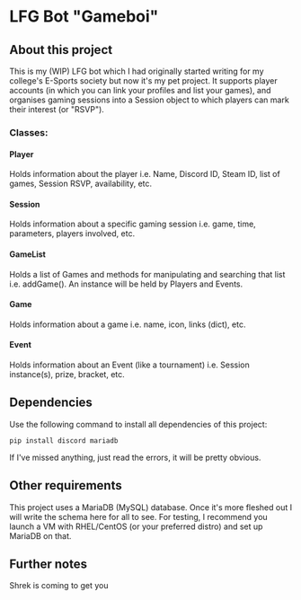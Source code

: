 # LFG Bot "Gameboi"

## About this project
This is my (WIP) LFG bot which I had originally started writing for my college's E-Sports society but now it's my
pet project. It supports player accounts (in which you can link your profiles and list your games), and organises
gaming sessions into a Session object to which players can mark their interest (or "RSVP").

### Classes:
#### Player
  Holds information about the player i.e. Name, Discord ID, Steam ID, list of games, Session RSVP, availability, etc.
#### Session
  Holds information about a specific gaming session i.e. game, time, parameters, players involved, etc.
#### GameList
  Holds a list of Games and methods for manipulating and searching that list i.e. addGame().
  An instance will be held by Players and Events.
#### Game
  Holds information about a game i.e. name, icon, links (dict), etc.
#### Event
  Holds information about an Event (like a tournament) i.e. Session instance(s), prize, bracket, etc.

## Dependencies
Use the following command to install all dependencies of this project:
```
pip install discord mariadb
```
If I've missed anything, just read the errors, it will be pretty obvious.

## Other requirements
This project uses a MariaDB (MySQL) database. Once it's more fleshed out I will write the schema here for all to see.
For testing, I recommend you launch a VM with RHEL/CentOS (or your preferred distro) and set up MariaDB on that.

## Further notes
Shrek is coming to get you